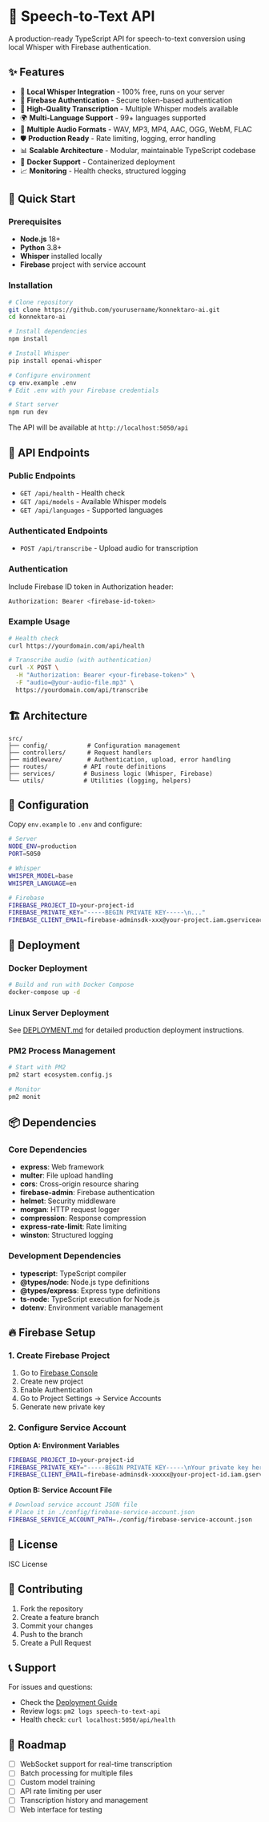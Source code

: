 # 🎤 Speech-to-Text API

A production-ready TypeScript API for speech-to-text conversion using local Whisper with Firebase authentication.

## ✨ Features

- 🎤 **Local Whisper Integration** - 100% free, runs on your server
- 🔐 **Firebase Authentication** - Secure token-based authentication
- 📝 **High-Quality Transcription** - Multiple Whisper models available
- 🌍 **Multi-Language Support** - 99+ languages supported
- 🔄 **Multiple Audio Formats** - WAV, MP3, MP4, AAC, OGG, WebM, FLAC
- 🛡️ **Production Ready** - Rate limiting, logging, error handling
- 📊 **Scalable Architecture** - Modular, maintainable TypeScript codebase
- 🐳 **Docker Support** - Containerized deployment
- 📈 **Monitoring** - Health checks, structured logging

## 🚀 Quick Start

### Prerequisites

- **Node.js** 18+
- **Python** 3.8+
- **Whisper** installed locally
- **Firebase** project with service account

### Installation

```bash
# Clone repository
git clone https://github.com/yourusername/konnektaro-ai.git
cd konnektaro-ai

# Install dependencies
npm install

# Install Whisper
pip install openai-whisper

# Configure environment
cp env.example .env
# Edit .env with your Firebase credentials

# Start server
npm run dev
```

The API will be available at `http://localhost:5050/api`

## 📡 API Endpoints

### Public Endpoints

- `GET /api/health` - Health check
- `GET /api/models` - Available Whisper models  
- `GET /api/languages` - Supported languages

### Authenticated Endpoints

- `POST /api/transcribe` - Upload audio for transcription

### Authentication

Include Firebase ID token in Authorization header:

```bash
Authorization: Bearer <firebase-id-token>
```

### Example Usage

```bash
# Health check
curl https://yourdomain.com/api/health

# Transcribe audio (with authentication)
curl -X POST \
  -H "Authorization: Bearer <your-firebase-token>" \
  -F "audio=@your-audio-file.mp3" \
  https://yourdomain.com/api/transcribe
```

## 🏗️ Architecture

```
src/
├── config/           # Configuration management
├── controllers/      # Request handlers
├── middleware/       # Authentication, upload, error handling
├── routes/          # API route definitions
├── services/        # Business logic (Whisper, Firebase)
└── utils/           # Utilities (logging, helpers)
```

## 🔧 Configuration

Copy `env.example` to `.env` and configure:

```bash
# Server
NODE_ENV=production
PORT=5050

# Whisper
WHISPER_MODEL=base
WHISPER_LANGUAGE=en

# Firebase
FIREBASE_PROJECT_ID=your-project-id
FIREBASE_PRIVATE_KEY="-----BEGIN PRIVATE KEY-----\n..."
FIREBASE_CLIENT_EMAIL=firebase-adminsdk-xxx@your-project.iam.gserviceaccount.com
```

## 🚀 Deployment

### Docker Deployment

```bash
# Build and run with Docker Compose
docker-compose up -d
```

### Linux Server Deployment

See [DEPLOYMENT.md](./DEPLOYMENT.md) for detailed production deployment instructions.

### PM2 Process Management

```bash
# Start with PM2
pm2 start ecosystem.config.js

# Monitor
pm2 monit
```

## 📦 Dependencies

### Core Dependencies
- **express**: Web framework
- **multer**: File upload handling
- **cors**: Cross-origin resource sharing
- **firebase-admin**: Firebase authentication
- **helmet**: Security middleware
- **morgan**: HTTP request logger
- **compression**: Response compression
- **express-rate-limit**: Rate limiting
- **winston**: Structured logging

### Development Dependencies
- **typescript**: TypeScript compiler
- **@types/node**: Node.js type definitions
- **@types/express**: Express type definitions
- **ts-node**: TypeScript execution for Node.js
- **dotenv**: Environment variable management

## 🔥 Firebase Setup

### 1. Create Firebase Project

1. Go to [Firebase Console](https://console.firebase.google.com/)
2. Create new project
3. Enable Authentication
4. Go to Project Settings → Service Accounts
5. Generate new private key

### 2. Configure Service Account

**Option A: Environment Variables**
```bash
FIREBASE_PROJECT_ID=your-project-id
FIREBASE_PRIVATE_KEY="-----BEGIN PRIVATE KEY-----\nYour private key here\n-----END PRIVATE KEY-----\n"
FIREBASE_CLIENT_EMAIL=firebase-adminsdk-xxxxx@your-project-id.iam.gserviceaccount.com
```

**Option B: Service Account File**
```bash
# Download service account JSON file
# Place it in ./config/firebase-service-account.json
FIREBASE_SERVICE_ACCOUNT_PATH=./config/firebase-service-account.json
```

## 📄 License

ISC License

## 🤝 Contributing

1. Fork the repository
2. Create a feature branch
3. Commit your changes
4. Push to the branch
5. Create a Pull Request

## 📞 Support

For issues and questions:
- Check the [Deployment Guide](./DEPLOYMENT.md)
- Review logs: `pm2 logs speech-to-text-api`
- Health check: `curl localhost:5050/api/health`

## 🎯 Roadmap

- [ ] WebSocket support for real-time transcription
- [ ] Batch processing for multiple files
- [ ] Custom model training
- [ ] API rate limiting per user
- [ ] Transcription history and management
- [ ] Web interface for testing